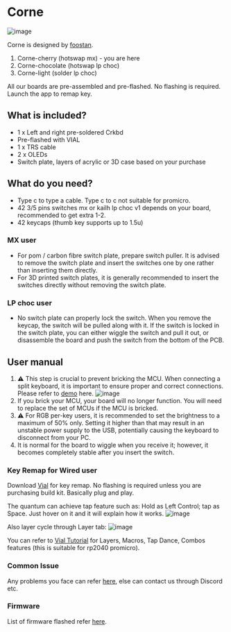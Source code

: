 # Corne 

![image](https://github.com/superxc3/xcmkb/assets/79617315/b4bf9a74-3347-4272-92b0-74de354a62a9)

Corne is designed by [foostan](https://github.com/foostan/crkbd).

1. Corne-cherry (hotswap mx) - you are here
2. Corne-chocolate (hotswap lp choc)
3. Corne-light (solder lp choc)

All our boards are pre-assembled and pre-flashed. No flashing is required. Launch the app to remap key.

## What is included?
- 1 x Left and right pre-soldered Crkbd
- Pre-flashed with VIAL
- 1 x TRS cable
- 2 x OLEDs
- Switch plate, layers of acrylic or 3D case based on your purchase

## What do you need?
- Type c to type a cable. Type c to c not suitable for promicro. 
- 42 3/5 pins switches mx or kailh lp choc v1 depends on your board, recommended to get extra 1-2. 
- 42 keycaps (thumb key supports up to 1.5u)

### MX user
- For pom / carbon fibre switch plate, prepare switch puller. It is advised to remove the switch plate and insert the switches one by one rather than inserting them directly.
- For 3D printed switch plates, it is generally recommended to insert the switches directly without removing the switch plate.

### LP choc user
- No switch plate can properly lock the switch. When you remove the keycap, the switch will be pulled along with it. If the switch is locked in the switch plate, you can either wiggle the switch and pull it out, or disassemble the board and push the switch from the bottom of the PCB.

## User manual
1. :warning: This step is crucial to prevent bricking the MCU. When connecting a split keyboard, it is important to ensure proper and correct connections. Please refer to [demo](https://www.instagram.com/tv/CdpYrWBJuD9/?igshid=YmMyMTA2M2Y=) here.
![image](https://user-images.githubusercontent.com/79617315/204213627-3c877043-aae7-45f9-804b-e50d5ad57624.png)
2. If you brick your MCU, your board will no longer function. You will need to replace the set of MCUs if the MCU is bricked.
3. :warning: For RGB per-key users, it is recommended to set the brightness to a maximum of 50% only. Setting it higher than that may result in an unstable power supply to the USB, potentially causing the keyboard to disconnect from your PC.
4. It is normal for the board to wiggle when you receive it; however, it becomes completely stable after you insert the switch.

### Key Remap for Wired user
Download [Vial](https://get.vial.today/download/) for key remap. No flashing is required unless you are purchasing build kit. Basically plug and play. 

The quantum can achieve tap feature such as: Hold as Left Control; tap as Space. Just hover on it and it will explain how it works.
![image](https://user-images.githubusercontent.com/79617315/208881636-7c6481e0-e320-4ad1-b727-bb4b7e0616f4.png)

Also layer cycle through Layer tab:
![image](https://user-images.githubusercontent.com/79617315/208881348-fc678b95-c729-4dff-94a2-946d5032845c.png)

You can refer to [Vial Tutorial](https://get.vial.today/manual/) for Layers, Macros, Tap Dance, Combos features (this is suitable for rp2040 promicro). 

### Common Issue
Any problems you face can refer [here](https://github.com/superxc3/xcmkb/blob/main/list%20of%20guide/common%20issues.md), else can contact us through Discord etc.

### Firmware
List of firmware flashed refer [here](https://github.com/superxc3/xcmkb/tree/main/list%20of%20items/list%20of%20keyboards/40percent/corne/firmware).









